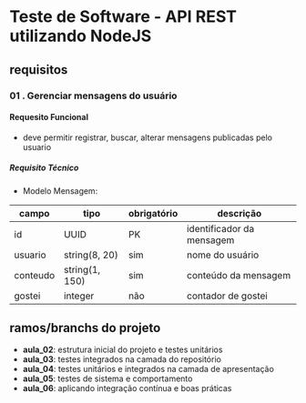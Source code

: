 # Teste de Software - API REST utilizando NodeJS

## requisitos

### 01 . Gerenciar mensagens do usuário

#### Requesito Funcional

- deve permitir registrar, buscar, alterar mensagens publicadas pelo usuario

##### Requisito Técnico

- Modelo Mensagem:

| campo    | tipo           | obrigatório | descrição                 |
| -------- | -------------- | ----------- | ------------------------- |
| id       | UUID           | PK          | identificador da mensagem |
| usuario  | string(8, 20)  | sim         | nome do usuário           |
| conteudo | string(1, 150) | sim         | conteúdo da mensagem      |
| gostei   | integer        | não         | contador de gostei        |

## ramos/branchs do projeto

- **aula_02**: estrutura inicial do projeto e testes unitários
- **aula_03**: testes integrados na camada do repositório
- **aula_04**: testes unitários e integrados na camada de apresentação
- **aula_05**: testes de sistema e comportamento
- **aula_06**: aplicando integração contínua e boas práticas
